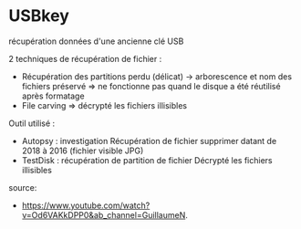 # USBkey
récupération données d'une ancienne clé USB

2 techniques de récupération de fichier :
-	Récupération des partitions perdu (délicat) -> arborescence et nom des fichiers préservé => ne fonctionne pas quand le disque a été réutilisé après formatage
-	File carving => décrypté les fichiers illisibles 


Outil utilisé :
-	Autopsy : investigation
  Récupération de fichier supprimer datant de 2018 à 2016 (fichier visible JPG)
-	TestDisk : récupération de partition de fichier
  Décrypté les fichiers illisibles

  source: 
  - https://www.youtube.com/watch?v=Od6VAKkDPP0&ab_channel=GuillaumeN.
